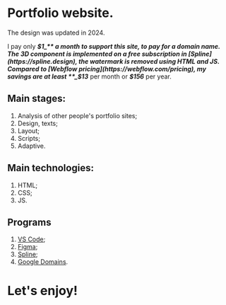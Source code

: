 # Portfolio website.
The design was updated in 2024.

I pay only **_$1_** a month to support this site, to pay for a domain name. The 3D component is implemented on a free subscription in [Spline](https://spline.design), the watermark is removed using HTML and JS. Compared to [Webflow pricing](https://webflow.com/pricing), my savings are at least **_$13_** per month or **_$156_** per year.

## Main stages:
1. Analysis of other people's portfolio sites;
2. Design, texts;
3. Layout;
4. Scripts;
5. Adaptive.
## Main technologies:
1. HTML;
2. CSS;
3. JS.
## Programs
1. [VS Code](https://code.visualstudio.com);
2. [Figma](https://www.figma.com);
3. [Spline](https://spline.design);
4. [Google Domains](https://domains.google).
# Let's enjoy!
